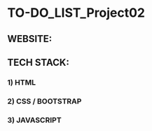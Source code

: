 # TO-DO_LIST_Project02

## WEBSITE: 


## TECH STACK: 
### 1) HTML
### 2) CSS / BOOTSTRAP
### 3) JAVASCRIPT

